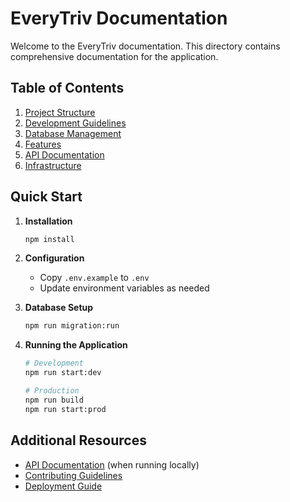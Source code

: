 # EveryTriv Documentation

Welcome to the EveryTriv documentation. This directory contains comprehensive documentation for the application.

## Table of Contents

1. [Project Structure](./structure.md)
2. [Development Guidelines](./development.md)
3. [Database Management](./database-management.md)
4. [Features](./features/README.md)
5. [API Documentation](./api/README.md)
6. [Infrastructure](./infrastructure.md)

## Quick Start

1. **Installation**
   ```bash
   npm install
   ```

2. **Configuration**
   - Copy `.env.example` to `.env`
   - Update environment variables as needed

3. **Database Setup**
   ```bash
   npm run migration:run
   ```

4. **Running the Application**
   ```bash
   # Development
   npm run start:dev

   # Production
   npm run build
   npm run start:prod
   ```

## Additional Resources

- [API Documentation](http://localhost:3000/api) (when running locally)
- [Contributing Guidelines](./CONTRIBUTING.md)
- [Deployment Guide](./deployment.md) 